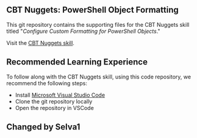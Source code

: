 ## CBT Nuggets: PowerShell Object Formatting

This git repository contains the supporting files for the CBT Nuggets skill titled "_Configure Custom Formatting for PowerShell Objects_."

Visit the [CBT Nuggets skill]().

## Recommended Learning Experience

To follow along with the CBT Nuggets skill, using this code repository, we recommend the following steps:

* Install [Microsoft Visual Studio Code](https://code.visualstudio.com)
* Clone the git repository locally
* Open the repository in VSCode

## Changed by Selva1